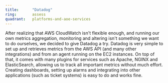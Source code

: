 ```yaml
---
title:      "Datadog"
ring:       assess
quadrant:   platforms-and-aoe-services
---
```


After realizing that AWS CloudWatch isn't flexible enough, and running our own metrics aggregation, monitoring and altering isn't something we want to do ourselves, we decided to give Datadog a try. Datadog is very simple to set up and retrieves metrics from the AWS API (and many other integrations) and from an agent running on the EC2 instances. On top of that, it comes with many plugins for services such as Apache, NGINX and ElasticSearch, allowing us to track all important metrics without much effort. Creating dashboards, setting up alarms and integrating into other applications (such as ticket systems) is easy to do and works fine.
